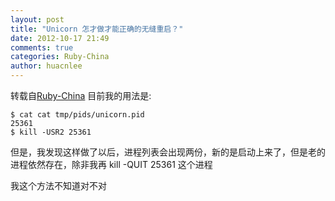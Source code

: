 ```yaml
---
layout: post
title: "Unicorn 怎才做才能正确的无缝重启？"
date: 2012-10-17 21:49
comments: true
categories: Ruby-China
author: huacnlee
---
```

转载自[Ruby-China](http://ruby-china.org/topics/113)
目前我的用法是:

    $ cat cat tmp/pids/unicorn.pid
    25361
    $ kill -USR2 25361

但是，我发现这样做了以后，进程列表会出现两份，新的是启动上来了，但是老的进程依然存在，除非我再
kill -QUIT 25361 这个进程

我这个方法不知道对不对
